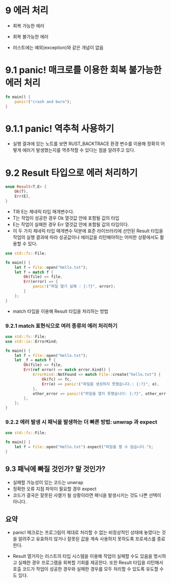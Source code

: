 # 9 에러 처리

-   회복 가능한 에러
-   회복 불가능한 에러

-   러스트에는 예외(exception)와 같은 개념이 없음

# 9.1 panic! 매크로를 이용한 회복 불가능한 에러 처리

```rust
fn main() {
    panic!("crash and burn");
}

```

# 9.1.1 panic! 역추척 사용하기

-   실행 결과에 있는 노트를 보면 RUST_BACKTRACE 환경 변수를 이용해 정확히 어떻게 에러가 발생했는지를 역추적할 수 있다는 점을 알려주고 있다.

# 9.2 Result 타입으로 에러 처리하기

```rust
enum Result<T,E> {
    Ok(T),
    Err(E),
}
```

-   T와 E는 제네릭 타입 매개변수다.
-   T는 작업이 성공한 경우 Ok 열것값 안에 포함될 값의 타입
-   E는 작업이 실패한 경우 Err 열것값 안에 포함될 값의 타입이다.
-   이 두 가지 제네릭 타입 매개변수 덕분에 표준 라이브러리에 선언된 Result 타입을 작업의 실행 결과에 따라 성공값이나 에러값을 리턴해야하는 어떠한 상황에서도 활용할 수 있다.

```rust
use std::fs::File;

fn main() {
    let f = File::open("Hello.txt");
    let f = match f {
        Ok(file) => file,
        Err(error) => {
            panic!("파일 열기 실패 : {:?}", error);
        }
    };
}

```

-   match 타입을 이용해 Result 타입을 처리하는 방법

### 9.2.1 match 표현식으로 여러 종류의 에러 처리하기

```rust
use std::fs::File;
use std::io::ErrorKind;

fn main() {
    let f = File::open("Hello.txt");
    let _f = match f {
        Ok(file) => file,
        Err(ref error) => match error.kind() {
            ErrorKind::NotFound => match File::create("hello.txt") {
                Ok(fc) => fc,
                Err(e) => panic!("파일을 생성하지 못했습니다.: {:?}", e),
            },
            other_error => panic!("파일을 열지 못했습니다: {:?}", other_error),
        },
    };
}
```

### 9.2.2 에러 발생 시 패닉을 발생하는 더 빠른 방법: unwrap 과 expect

```rust
use std::fs::File;

fn main() {
    let f = File::open("Hello.txt").expect("파일을 열 수 없습니다.");
}

```

## 9.3 패닉에 빠질 것인가? 말 것인가?

-   실패할 가능성이 있는 코드는 unwrap
-   정확한 오류 지점 파악이 필요할 경우 expect
-   코드가 결국은 잘못된 사앹가 될 상황이라면 패닉을 발생시키는 것도 나쁜 선택이 아니다.

## 요약

-   panic! 매크로는 프로그림이 제대로 처리할 수 없는 비정상적인 상태에 놓였다는 것을 알려주고 유효하지 않거나 잘못된 값을 계속 사용하지 못하도록 프로세스를 종료한다.

-   Result 열거자는 러스트의 타입 시스템을 이용해 작업이 실패할 수도 있음을 명시하고 실패한 경우 프로그램을 회복할 기회를 제공한다. 또한 Result 타입을 리턴해서 호출 코드가 작업이 성공한 경우와 실패한 경우를 모두 처리할 수 있도록 유도할 수도 있다.
